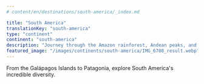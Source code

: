 ```yaml
---
# content/en/destinations/south-america/_index.md

title: "South America"
translationKey: "south-america"
type: "continent"
continent: "south-america"
description: "Journey through the Amazon rainforest, Andean peaks, and vibrant cultures of South America"
featured_image: "/images/continents/south-america/IMG_6708_result.webp"
---
```


From the Galápagos Islands to Patagonia, explore South America's incredible diversity.

